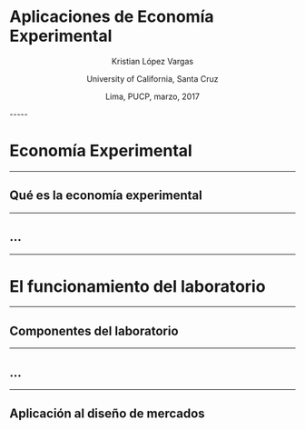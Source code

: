 
# Aplicaciones de Economía Experimental

<center>

Kristian López Vargas

University of California, Santa Cruz

Lima, PUCP, marzo, 2017

</center>
-----

# Economía Experimental

-----

## Qué es la economía experimental

-----

## ...

-----

# El funcionamiento del laboratorio

-----

## Componentes del laboratorio

-----

## ...

-----

## Aplicación al diseño de mercados



<!--

// This piece of code below creates the reveal presentation and pushes to GitHub and then deploys to GitHub pages. Modify the commit message and paste it into terminal.

cd docs && \
pandoc  \
-t revealjs -V revealjs-url=reveal.js \
--css=reveal.js/css/theme/simple.css \
-H reveal.js/js/revealMathJax.js \
-s index.md -o presentation.html && \
cd .. && \
git add docs/* && \
git commit -am " add content to presentation.md " && \
git push origin master && \
mkdocs gh-deploy

-->